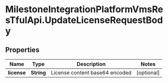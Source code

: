 # MilestoneIntegrationPlatformVmsResTfulApi.UpdateLicenseRequestBody

## Properties
Name | Type | Description | Notes
------------ | ------------- | ------------- | -------------
**license** | **String** | License content base64 encoded | [optional] 
